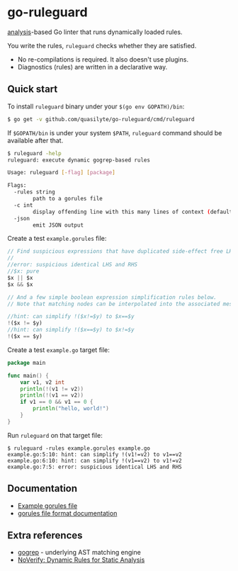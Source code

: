 # go-ruleguard

[analysis](https://godoc.org/golang.org/x/tools/go/analysis)-based Go linter that runs dynamically loaded rules.

You write the rules, `ruleguard` checks whether they are satisfied.

* No re-compilations is required. It also doesn't use plugins.
* Diagnostics (rules) are written in a declarative way.

## Quick start

To install `ruleguard` binary under your `$(go env GOPATH)/bin`:

```bash
$ go get -v github.com/quasilyte/go-ruleguard/cmd/ruleguard
```

If `$GOPATH/bin` is under your system `$PATH`, `ruleguard` command should be available after that.<br>

```bash
$ ruleguard -help
ruleguard: execute dynamic gogrep-based rules

Usage: ruleguard [-flag] [package]

Flags:
  -rules string
    	path to a gorules file
  -c int
    	display offending line with this many lines of context (default -1)
  -json
    	emit JSON output
```

Create a test `example.gorules` file:

```js
// Find suspicious expressions that have duplicated side-effect free LHS and RHS.
//
//error: suspicious identical LHS and RHS
//$x: pure
$x || $x
$x && $x

// And a few simple boolean expression simplification rules below.
// Note that matching nodes can be interpolated into the associated message template.

//hint: can simplify !($x!=$y) to $x==$y
!($x != $y)
//hint: can simplify !($x==$y) to $x!=$y
!($x == $y)
```

Create a test `example.go` target file:

```go
package main

func main() {
	var v1, v2 int
	println(!(v1 != v2))
	println(!(v1 == v2))
	if v1 == 0 && v1 == 0 {
		println("hello, world!")
	}
}
```

Run `ruleguard` on that target file:

```
$ ruleguard -rules example.gorules example.go
example.go:5:10: hint: can simplify !(v1!=v2) to v1==v2
example.go:6:10: hint: can simplify !(v1==v2) to v1!=v2
example.go:7:5: error: suspicious identical LHS and RHS
```

## Documentation

* [Example gorules file](analyzer/testdata/go-critic/go-critic.gorules)
* [gorules file format documentation](docs/gorules.md)

## Extra references

* [gogrep](https://github.com/mvdan/gogrep) - underlying AST matching engine
* [NoVerify: Dynamic Rules for Static Analysis](https://medium.com/@vktech/noverify-dynamic-rules-for-static-analysis-8f42859e9253)
